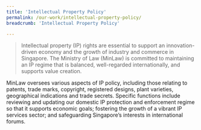 ```yaml
---
title: 'Intellectual Property Policy'
permalink: /our-work/intellectual-property-policy/
breadcrumb: 'Intellectual Property Policy'

---
```



> Intellectual property (IP) rights are essential to support an innovation-driven economy and the growth of industry and commerce in Singapore. The Ministry of Law (MinLaw) is committed to maintaining an IP regime that is balanced, well-regarded internationally, and supports value creation.


MinLaw oversees various aspects of IP policy, including those relating to patents, trade marks, copyright, registered designs, plant varieties, geographical indications and trade secrets. Specific functions include reviewing and updating our domestic IP protection and enforcement regime so that it supports economic goals; fostering the growth of a vibrant IP services sector; and safeguarding Singapore’s interests in international forums.